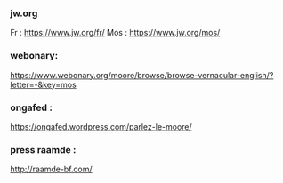 ### jw.org
Fr : https://www.jw.org/fr/
Mos : https://www.jw.org/mos/

### webonary:
https://www.webonary.org/moore/browse/browse-vernacular-english/?letter=-&key=mos

### ongafed :
https://ongafed.wordpress.com/parlez-le-moore/


### press raamde :
http://raamde-bf.com/


